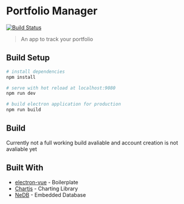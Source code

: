 # Portfolio Manager

[![Build Status](https://travis-ci.org/dills122/Portfolio-Manager.svg?branch=master)](https://travis-ci.org/dills122/Portfolio-Manager)

> An app to track your portfolio

## Build Setup

``` bash
# install dependencies
npm install

# serve with hot reload at localhost:9080
npm run dev

# build electron application for production
npm run build


```

## Build

Currently not a full working build avaliable and account creation is not avaliable yet

## Built With

* [electron-vue](https://github.com/SimulatedGREG/electron-vue) - Boilerplate
* [Chartjs](http://www.chartjs.org/) - Charting Library
* [NeDB](https://github.com/louischatriot/nedb) - Embedded Database

